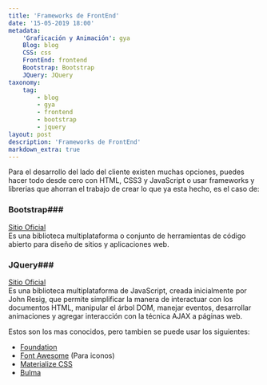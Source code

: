 ```yaml
---
title: 'Frameworks de FrontEnd'
date: '15-05-2019 18:00'
metadata:
    'Graficación y Animación': gya
    Blog: blog
    CSS: css
    FrontEnd: frontend
    Bootstrap: Bootstrap
    JQuery: JQuery
taxonomy:
    tag:
        - blog
        - gya
        - frontend
        - bootstrap
        - jquery
layout: post
description: 'Frameworks de FrontEnd'
markdown_extra: true
---
```


Para el desarrollo del lado del cliente existen muchas opciones, puedes hacer todo desde cero con HTML, CSS3 y JavaScript o usar frameworks y librerias que ahorran el trabajo de crear lo que ya esta hecho, es el caso de:

### Bootstrap###
[Sitio Oficial](https://getbootstrap.com/) <br>
Es una biblioteca multiplataforma o conjunto de herramientas de código abierto para diseño de sitios y aplicaciones web.

### JQuery###
[Sitio Oficial](https://jquery.com/) <br>
Es una biblioteca multiplataforma de JavaScript, creada inicialmente por John Resig, que permite simplificar la manera de interactuar con los documentos HTML, manipular el árbol DOM, manejar eventos, desarrollar animaciones y agregar interacción con la técnica AJAX a páginas web.

Estos son los mas conocidos, pero tambien se puede usar los siguientes:
 - [Foundation](https://foundation.zurb.com/)<br>
 - [Font Awesome](https://fontawesome.com/) (Para iconos)<br>
 - [Materialize CSS ](https://materializecss.com/)<br>
 - [Bulma](https://bulma.io/)

  

